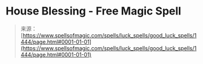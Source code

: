 <!--yml
category: 未分类
date: 2024-06-12 18:34:27
-->

# House Blessing - Free Magic Spell

> 来源：[https://www.spellsofmagic.com/spells/luck_spells/good_luck_spells/1444/page.html#0001-01-01](https://www.spellsofmagic.com/spells/luck_spells/good_luck_spells/1444/page.html#0001-01-01)